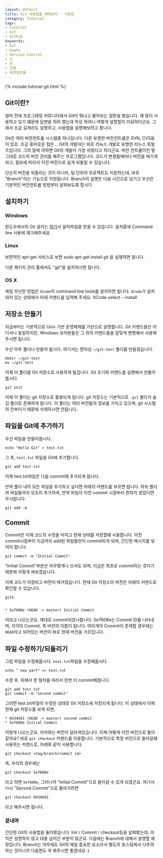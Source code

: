 ```yaml
---
layout: default
title: Git 사용법을 배워보자 - 기본편
category: Tutorial
tags:
- tutorial
- Git
- Github
keywords:
- Git
- howto
- Version Control
- 깃
- 짓
- 깃헙
- 버젼컨트롤
---
```

{% include tutorial-git.html %}

## Git이란?
얼마 전에 프로그래밍 커뮤니티에서 Git이 뭐냐고 물어보는 질문을 봤습니다. 꽤 많이 사용하고 있기 떄문에 답변을 하려 했는데 막상 하려니 어떻게 설명할지 미묘하더군요. 그래서 조금 길게라도 설명하고, 사용법을 설명해보려고 합니다.

Git은 여러 버젼컨트롤 시스템중 하나입니다. 다른 유명한 버전컨트롤은 SVN, CVS등이 있죠. 조금 흥미로운 점은... Git의 개발자는 바로 리눅스 개발로 유명한 리누스 토발즈입니다. 그의 말에 의하면 Git의 개발이 가장 쉬웠다고 하더군요. 버전 컨트롤이란 말그대로 코드의 버전 관리를 해주는 프로그램입니다. 코드가 변경될때마다 버전을 매기게 되고, 필요에 따라서 이전 버전으로 쉽게 되돌릴 수 있습니다.

단순히 버전을 되돌리는 것이 아니라, 팀 단위의 프로젝트도 지원하는데, 바로 "Branch"라는 기능으로 지원됩니다. Branch의 설명은 다음 시간으로 넘기고 우선은 기본적인 버전컨트롤 방법부터 살펴보도록 합시다.

## 설치하기
### Windows
윈도우에서의 Git 설치는 <a href="https://git-scm.com/download/win">여기</a>서 설치파일을 받을 수 있습니다. 설치중에 Command line 사용에 체크해주세요.

### Linux
보편적인 apt-get 서비스로 보면
	sudo apt-get install git
을 실행하면 됩니다.

다른 패키지 관리 툴에서도 "git"을 설치하시면 됩니다.

### OS X
제일 무난한 방법은 `XCode`의 command line tools를 설치하면 됩니다. `XCode`가 설치되어 있는 상태에서 아래 커맨드를 입력해 주세요.
	XCode-select --install

## 저장소 만들기
지금부터는 기본적으로 Unix 기반 운영체제를 기반으로 설명합니다. Git 커맨드들은 어디서나 동일하지만, Windows 유저분들은 그 외의 커맨드들을 알맞게 변형해서 사용해주시면 됩니다.

우선 아무 폴더나 만들어 봅시다. 여기서는 편의상 `~/git-test` 폴더를 만들겠습니다.

	mkdir ~/git-test
	mv ~/git-test

이제 이 폴더를 Git 저장소로 사용하게 될겁니다. Git 초기화 커맨드를 실행해서 만들어봅시다.
	
	git init

이제 이 폴더는 git 저장소로 활용되게 됩니다. git 저장소는 기본적으로 `.git` 폴더가 숨김 폴더로 존재하게 됩니다. 이 폴더는 여러 버전들의 정보를 가지고 있으며, git 시스템의 전부이기 때문에 삭제하시면 안됩니다.

## 파일을 Git에 추가하기
우선 파일을 만들어봅시다.

	echo "Hello Git" > test.txt

그 후, `test.txt` 파일을 Git에 추가합니다.

	git add test.txt

이제 test.txt파일은 다음 commit때 추가되게 됩니다.

만약 폴더 내의 모든 파일을 추가하고 싶다면 아래의 커맨드를 부르면 됩니다. 하위 폴더의 파일들까지 모조리 추가하며, 만약 파일이 이전 commit 시점부터 편하지 않았다면 무시됩니다.
	
	git add -A

## Commit
Commit은 이제 코드의 수정을 마치고 현재 상태를 저장할떄 사용합니다. 이전 commit시점부터 지금까지 add된 파일들만이 commit되게 되며, 간단한 메시지를 넣어야 합니다.
	
	git commit -m "Initial Commit"

"Initial Commit"부분은 아무렇게나 쓰셔도 되며, 지금은 최초로 commit하는 것이기 때문에 저렇게 써보겠습니다.

이제 코드가 저장되고 버전이 매겨졌습니다. 현재 Git 저장소의 버전은 아래의 커맨드로 확인할 수 있습니다.

	gitk


	* 5e7608e (HEAD -> master) Initial Commit

이라고 나오는군요. 제대로 commit되었나봅니다. 5e7608e는 Commit ID를 나타내며, 각각의 Commit, 즉 버전의 이름이 됩니다. 여러개의 Commit이 존재할 경우에는 `HEAD`라고 되어있는 버전이 바로 현재 버전을 가르킵니다.

## 파일 수정하기/되돌리기
그럼 파일을 수정해봅시다. `test.txt`파일을 수정해봅시다.

	echo " new part" >> test.txt

수정 후, 위에서 한 절차를 따라서 한번 더 commit해줍니다.
	
	git add test.txt
	git commit -m "second commit"

그러면 test.txt파일이 수정된 상태로 Git 저장소에 저장되게 됩니다. 이 상태에서 이제 현재 git 저장소를 보게 되면, 

	* 0d34691 (HEAD -> master) second commit
	* 5e7608e Initial Commit

이렇게 나오는군요. 아까와는 버전이 달라져있습니다. 이제 어떻게 이전 버전으로 돌아갈까요? 바로 `git checkout` 커맨드를 이용합니다. 기본적으로 특정 버전으로 돌아갈떄 사용하는 커맨드로, 아래와 같이 사용합니다.

	git checkout <tag/branch/commit id>

즉, 우리의 경우에는

	git checkout 5e7608e

라고 하면 `5e7608e`, 그러니까 "Initial Commit"으로 돌아갈 수 있게 되겠군요. 여기서 다시 "Second Commit"으로 돌아가려면

	git checkout 0d34691

라고 해주시면 됩니다.

### 끝내며
간단한 Git의 사용법을 둘러봤습니다. Init / Commit / checkout등을 살펴봤는데, 아직은 설명하지 않고 대충 넘어간 부분이 많군요. 다음에는 Branch에 대해서 설명할 예정입니다. Branch는 아무래도 Git의 제일 중요한 요소라서 별도의 포스팅에서 다루려 하는 것이니까 다음편도 꼭 봐주시면 좋겠네요 :)
 